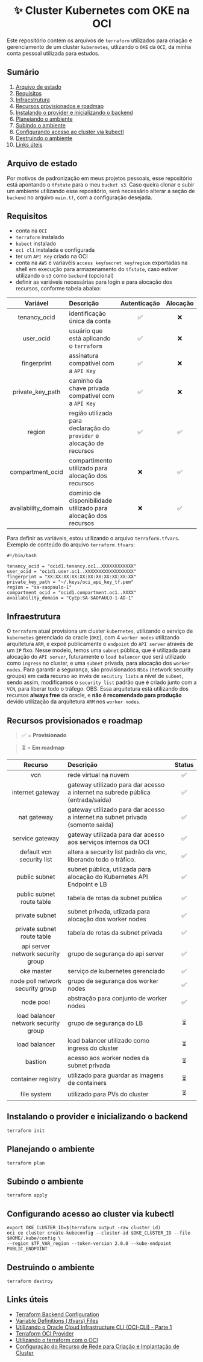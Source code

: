 <h1 align="center">✨ Cluster Kubernetes com OKE na OCI </h1>

Este repositório contém os arquivos de `terraform` utilizados para criação e gerenciamento de um cluster `kubernetes`, utlizando o `OKE` 
da `OCI`, da minha conta pessoal utilizada para estudos.

## Sumário

1. [Arquivo de estado](#arquivo-de-estado)
2. [Requisitos](#requisitos)
3. [Infraestrutura](#infraestrutura)
4. [Recursos provisionados e roadmap](#recursos-provisionados-e-roadmap)
5. [Instalando o provider e inicializando o backend](#instalando-o-provider-e-inicializando-o-backend)
6. [Planejando o ambiente](#planejando-o-ambiente)
7. [Subindo o ambiente](#subindo-o-ambiente)
8. [Configurando acesso ao cluster via kubectl](#configurando-acesso-ao-cluster-via-kubectl)
9. [Destruindo o ambiente](#destruindo-o-ambiente)
10. [Links úteis](#links-úteis)

## Arquivo de estado

Por motivos de padronização em meus projetos pessoais, esse repositório está apontando o `tfstate` para o meu `bucket s3`. Caso queira clonar e subir um ambiente utilizando esse repositório, será necessário alterar a seção de `backend` no arquivo `main.tf`, com a configuração desejada.

## Requisitos

- conta na `OCI`
- `terraform` instalado
- `kubect` instalado
- `oci cli` instalada e configurada
- ter um `API Key` criado na OCI
- conta na `AWS` e variavéis `access key`/`secret key`/`region` exportadas na shell em execução para armazenamento do `tfstate`, caso estiver utilizando o `s3` como `backend` (opcional)
- definir as variáveis necessárias para login e para alocação dos recursos, conforme tabela abaixo:

| Variável            | Descrição                                                             | Autenticação | Alocação |
| :-----------------: | :-------------------------------------------------------------------- | :----------: | :------: |
| tenancy_ocid        | identificação única da conta                                          | ✅           | ❌       |
| user_ocid           | usuário que está aplicando o `terraform`                              | ✅           | ❌       |
| fingerprint         | assinatura compatível com a `API Key`                                 | ✅           | ❌       |
| private_key_path    | caminho da chave privada compatível com a `API Key`                   | ✅           | ❌       |
| region              | região utilizada para declaração do `provider` e alocação de recursos | ✅           | ✅       |
| compartment_ocid    | compartimento utilizado para alocação dos recursos                    | ❌           | ✅       |
| availability_domain | domínio de disponibilidade utilizado para alocação dos recursos       | ❌           | ✅       |

Para definir as variáveis, estou utilizando o arquivo `terraform.tfvars`.
Exemplo de conteúdo do arquivo `terraform.tfvars`:

```shell
#!/bin/bash

tenancy_ocid = "ocid1.tenancy.oc1..XXXXXXXXXXXX"
user_ocid = "ocid1.user.oc1..XXXXXXXXXXXXXXXXXX"
fingerprint = "XX:XX:XX:XX:XX:XX:XX:XX:XX:XX:XX"
private_key_path = "~/.keys/oci_api_key_tf.pem"
region = "sa-saopaulo-1"
compartment_ocid = "ocid1.compartment.oc1..XXXX"
availability_domain = "CyEp:SA-SAOPAULO-1-AD-1"
```

## Infraestrutura

O `terraform` atual provisiona um cluster `kubernetes`, utilizando o serviço de `kubernetes` gerenciado da oracle (`OKE`), com 4 `worker nodes` utilizando arquitetura `ARM`, e expoẽ publicamente o `endpoint` do `API server` através de um `IP` fixo.
Nesse modelo, temos uma `subnet` pública, que é utilizada para alocação do `API server`, futuramente o `load balancer` que será utilizado como `ingress` no cluster, e uma `subnet` privada, para alocação dos `worker nodes`.
Para garantir a segurança, são provisionados `NSGs` (network security groups) em cada recurso ao invés de `secutiry lists` a nível de `subnet`, sendo assim,
modificamos o `security list` padrão que é criado junto com a `VCN`, para liberar todo o tráfego.
OBS: Essa arquitetura está utilizando dos recursos **always free** da oracle, e **não é recomendado para produção** devido utilização da arquitetura `ARM` nos `worker nodes`.

## Recursos provisionados e roadmap

> ✅ = **Provisionado**

> :hourglass_flowing_sand: = **Em roadmap**

| Recurso                              | Descrição                                                                           | Status                   |
| :----------------------------------: | :---------------------------------------------------------------------------------  | :----------------------: |
| vcn                                  | rede virtual na nuvem                                                               | ✅                       |
| internet gateway                     | gateway utilizado para dar acesso a internet na subrede pública (entrada/saída)     | ✅                       |
| nat gateway                          | gateway utilizado para dar acesso a internet na subnet privada (somente saída)      | ✅                       |
| service gateway                      | gateway utilizada para dar acesso aos serviços internos da OCI                      | ✅                       |
| default vcn security list            | altera a security list padrão da vnc, liberando todo o tráfico.                     | ✅                       |
| public subnet                        | subnet pública, utilizada para alocação do Kubernetes API Endpoint e LB             | ✅                       |
| public subnet route table            | tabela de rotas da subnet publica                                                   | ✅                       |
| private subnet                       | subnet privada, utlizada para alocação dos worker nodes                             | ✅                       |
| private subnet route table           | tabela de rotas da subnet privada                                                   | ✅                       |
| api server network security group    | grupo de segurança do api server                                                    | ✅                       |
| oke master                           | serviço de kubernetes gerenciado                                                    | ✅                       |
| node poll network security group     | grupo de segurança dos worker nodes                                                 | ✅                       |
| node pool                            | abstração para conjunto de worker nodes                                             | ✅                       |
| load balancer network security group | grupo de segurança do LB                                                            | :hourglass_flowing_sand: |
| load balancer                        | load balancer utilizado como ingress do cluster                                     | :hourglass_flowing_sand: |
| bastion                              | acesso aos worker nodes da subnet privada                                           | :hourglass_flowing_sand: |
| container registry                   | utilizado para guardar as imagens de containers                                     | :hourglass_flowing_sand: |
| file system                          | utilizado para PVs do cluster                                                       | :hourglass_flowing_sand: |

## Instalando o provider e inicializando o backend

```shell
terraform init
```

## Planejando o ambiente

```shell
terraform plan
```

## Subindo o ambiente

```shell
terraform apply
```

## Configurando acesso ao cluster via kubectl

```shell
export OKE_CLUSTER_ID=$(terraform output -raw cluster_id)
oci ce cluster create-kubeconfig --cluster-id $OKE_CLUSTER_ID --file $HOME/.kube/config \
--region $TF_VAR_region --token-version 2.0.0 --kube-endpoint PUBLIC_ENDPOINT
```

## Destruindo o ambiente

```shell
terraform destroy
```

## Links úteis

- [Terraform Backend Configuration](https://developer.hashicorp.com/terraform/language/settings/backends/configuration)
- [Variable Definitions (.tfvars) Files](https://developer.hashicorp.com/terraform/language/values/variables#variable-definitions-tfvars-files)
- [Utilizando o Oracle Cloud Infrastructure CLI (OCI-CLI) - Parte 1](https://www.oracle.com/br/technical-resources/articles/cloudcomp/utilizando-oci-cli-p1.html)
- [Terraform OCI Provider](https://registry.terraform.io/providers/oracle/oci/latest/docs)
- [Utilizando o terraform com o OCI](https://www.oracle.com/br/technical-resources/articles/cloudcomp/terraform-com-cloud.html)
- [Configuração do Recurso de Rede para Criação e Implantação de Cluster](https://docs.oracle.com/pt-br/iaas/Content/ContEng/Concepts/contengnetworkconfig.htm)
